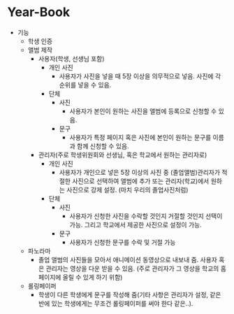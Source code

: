 # Year-Book

-	기능
    -	학생 인증
    -	앨범 제작
        -	사용자(학생, 선생님 포함)
            -	개인 사진
                - 사용자가 사진을 넣을 때 5장 이상을 의무적으로 넣음. 사진에 각 순위를 넣을 수 있음. 
            -	단체
                -	사진
                    - 사용자가 본인이 원하는 사진을 앨범에 등록으로 신청할 수 있음.
                -	문구
                    - 사용자가 특정 페이지 혹은 사진에 본인이 원하는 문구를 이름과 함께 신청할 수 있음.
        -	관리자(주로 학생위원회와 선생님, 혹은 학교에서 원하는 관리자로)
            -	개인 사진
                - 사용자가 개인으로 넣은 5장 이상의 사진 중 (졸업앨범)관리자가 적절한 사진으로 선택하여 앨범에 추가 또는 관리자(학교)에서 원하는 사진으로 강제 설정. (마치 우리의 졸업사진처럼)
            -	단체
                -	사진
                    - 사용자가 신청한 사진을 수락할 것인지 거절할 것인지 선택이 가능. 그리고 학교에서 제공한 사진으로 설정이 가능.
                -	문구
                    - 사용자가 신청한 문구를 수락 및 거절 가능
    -	파노라마
        - 졸업 앨범의 사진들을 모아서 애니메이션 동영상으로 내보내 줌. 사용자 혹은 관리자는 영상을 다운 받을 수 있음. (주로 관리자가 그 영상을 학교의 홈페이지에 올릴 수 있게 하기 위함)
    -	롤링페이퍼
        - 학생이 다른 학생에게 문구를 작성해 줌(기타 사항은 관리자가 설정, 같은 반에 있는 학생에게는 무조건 롤링페이퍼를 써야 한다 같은..).
